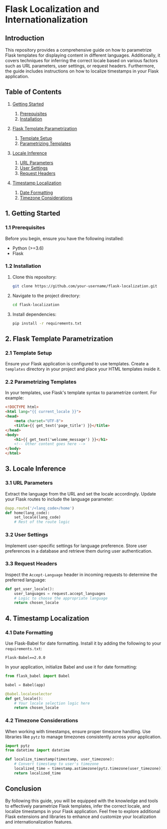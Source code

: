 # Flask Localization and Internationalization

## Introduction

This repository provides a comprehensive guide on how to parametrize Flask templates for displaying content in different languages. Additionally, it covers techniques for inferring the correct locale based on various factors such as URL parameters, user settings, or request headers. Furthermore, the guide includes instructions on how to localize timestamps in your Flask application.

## Table of Contents

1. [Getting Started](#getting-started)
    1. [Prerequisites](#prerequisites)
    2. [Installation](#installation)

2. [Flask Template Parametrization](#flask-template-parametrization)
    1. [Template Setup](#template-setup)
    2. [Parametrizing Templates](#parametrizing-templates)

3. [Locale Inference](#locale-inference)
    1. [URL Parameters](#url-parameters)
    2. [User Settings](#user-settings)
    3. [Request Headers](#request-headers)

4. [Timestamp Localization](#timestamp-localization)
    1. [Date Formatting](#date-formatting)
    2. [Timezone Considerations](#timezone-considerations)

## 1. Getting Started

### 1.1 Prerequisites

Before you begin, ensure you have the following installed:

- Python (>=3.6)
- Flask

### 1.2 Installation

1. Clone this repository:

    ```bash
    git clone https://github.com/your-username/flask-localization.git
    ```

2. Navigate to the project directory:

    ```bash
    cd flask-localization
    ```

3. Install dependencies:

    ```bash
    pip install -r requirements.txt
    ```

## 2. Flask Template Parametrization

### 2.1 Template Setup

Ensure your Flask application is configured to use templates. Create a `templates` directory in your project and place your HTML templates inside it.

### 2.2 Parametrizing Templates

In your templates, use Flask's template syntax to parametrize content. For example:

```html
<!DOCTYPE html>
<html lang="{{ current_locale }}">
<head>
    <meta charset="UTF-8">
    <title>{{ get_text('page_title') }}</title>
</head>
<body>
    <h1>{{ get_text('welcome_message') }}</h1>
    <!-- Other content goes here -->
</body>
</html>
```

## 3. Locale Inference

### 3.1 URL Parameters

Extract the language from the URL and set the locale accordingly. Update your Flask routes to include the language parameter:

```python
@app.route('/<lang_code>/home')
def home(lang_code):
    set_locale(lang_code)
    # Rest of the route logic
```

### 3.2 User Settings

Implement user-specific settings for language preference. Store user preferences in a database and retrieve them during user authentication.

### 3.3 Request Headers

Inspect the `Accept-Language` header in incoming requests to determine the preferred language:

```python
def get_user_locale():
    user_languages = request.accept_languages
    # Logic to choose the appropriate language
    return chosen_locale
```

## 4. Timestamp Localization

### 4.1 Date Formatting

Use Flask-Babel for date formatting. Install it by adding the following to your `requirements.txt`:

```plaintext
Flask-Babel==2.0.0
```

In your application, initialize Babel and use it for date formatting:

```python
from flask_babel import Babel

babel = Babel(app)

@babel.localeselector
def get_locale():
    # Your locale selection logic here
    return chosen_locale
```

### 4.2 Timezone Considerations

When working with timestamps, ensure proper timezone handling. Use libraries like `pytz` to manage timezones consistently across your application.

```python
import pytz
from datetime import datetime

def localize_timestamp(timestamp, user_timezone):
    # Convert timestamp to user's timezone
    localized_time = timestamp.astimezone(pytz.timezone(user_timezone))
    return localized_time
```

## Conclusion

By following this guide, you will be equipped with the knowledge and tools to effectively parametrize Flask templates, infer the correct locale, and localize timestamps in your Flask application. Feel free to explore additional Flask extensions and libraries to enhance and customize your localization and internationalization features.
